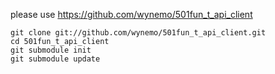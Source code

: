 please use <https://github.com/wynemo/501fun_t_api_client>

    git clone git://github.com/wynemo/501fun_t_api_client.git
    cd 501fun_t_api_client
    git submodule init
    git submodule update